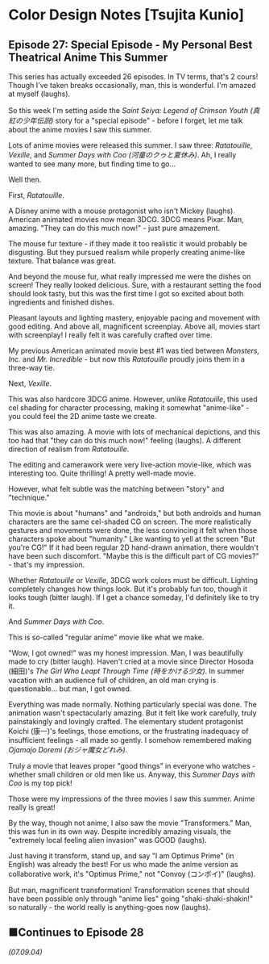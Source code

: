 # **Color Design Notes [Tsujita Kunio]**

## **Episode 27: Special Episode - My Personal Best Theatrical Anime This Summer**

This series has actually exceeded 26 episodes. In TV terms, that's 2 cours! Though I've taken breaks occasionally, man, this is wonderful. I'm amazed at myself (laughs).

So this week I'm setting aside the *Saint Seiya: Legend of Crimson Youth (真紅の少年伝説)* story for a "special episode" - before I forget, let me talk about the anime movies I saw this summer.

Lots of anime movies were released this summer. I saw three: *Ratatouille*, *Vexille*, and *Summer Days with Coo (河童のクゥと夏休み)*. Ah, I really wanted to see many more, but finding time to go...

Well then.

First, *Ratatouille*.

A Disney anime with a mouse protagonist who isn't Mickey (laughs). American animated movies now mean 3DCG. 3DCG means Pixar. Man, amazing. "They can do this much now!" - just pure amazement.

The mouse fur texture - if they made it too realistic it would probably be disgusting. But they pursued realism while properly creating anime-like texture. That balance was great.

And beyond the mouse fur, what really impressed me were the dishes on screen! They really looked delicious. Sure, with a restaurant setting the food should look tasty, but this was the first time I got so excited about both ingredients and finished dishes.

Pleasant layouts and lighting mastery, enjoyable pacing and movement with good editing. And above all, magnificent screenplay. Above all, movies start with screenplay! I really felt it was carefully crafted over time.

My previous American animated movie best #1 was tied between *Monsters, Inc.* and *Mr. Incredible* - but now this *Ratatouille* proudly joins them in a three-way tie.

Next, *Vexille*.

This was also hardcore 3DCG anime. However, unlike *Ratatouille*, this used cel shading for character processing, making it somewhat "anime-like" - you could feel the 2D anime taste we create.

This was also amazing. A movie with lots of mechanical depictions, and this too had that "they can do this much now!" feeling (laughs). A different direction of realism from *Ratatouille*.

The editing and camerawork were very live-action movie-like, which was interesting too. Quite thrilling! A pretty well-made movie.

However, what felt subtle was the matching between "story" and "technique."

This movie is about "humans" and "androids," but both androids and human characters are the same cel-shaded CG on screen. The more realistically gestures and movements were done, the less convincing it felt when those characters spoke about "humanity." Like wanting to yell at the screen "But you're CG!" If it had been regular 2D hand-drawn animation, there wouldn't have been such discomfort. "Maybe this is the difficult part of CG movies?" - that's my impression.

Whether *Ratatouille* or *Vexille*, 3DCG work colors must be difficult. Lighting completely changes how things look. But it's probably fun too, though it looks tough (bitter laugh). If I get a chance someday, I'd definitely like to try it.

And *Summer Days with Coo*.

This is so-called "regular anime" movie like what we make.

"Wow, I got owned!" was my honest impression. Man, I was beautifully made to cry (bitter laugh). Haven't cried at a movie since Director Hosoda (細田)'s *The Girl Who Leapt Through Time (時をかける少女)*. In summer vacation with an audience full of children, an old man crying is questionable... but man, I got owned.

Everything was made normally. Nothing particularly special was done. The animation wasn't spectacularly amazing. But it felt like work carefully, truly painstakingly and lovingly crafted. The elementary student protagonist Koichi (康一)'s feelings, those emotions, or the frustrating inadequacy of insufficient feelings - all made so gently. I somehow remembered making *Ojamajo Doremi (おジャ魔女どれみ)*.

Truly a movie that leaves proper "good things" in everyone who watches - whether small children or old men like us. Anyway, this *Summer Days with Coo* is my top pick!

Those were my impressions of the three movies I saw this summer. Anime really is great!

By the way, though not anime, I also saw the movie "Transformers." Man, this was fun in its own way. Despite incredibly amazing visuals, the "extremely local feeling alien invasion" was GOOD (laughs).

Just having it transform, stand up, and say "I am Optimus Prime" (in English) was already the best! For us who made the anime version as collaborative work, it's "Optimus Prime," not "Convoy (コンボイ)" (laughs).

But man, magnificent transformation! Transformation scenes that should have been possible only through "anime lies" going "shaki-shaki-shakin!" so naturally - the world really is anything-goes now (laughs).

## **■Continues to Episode 28**

*(07.09.04)*